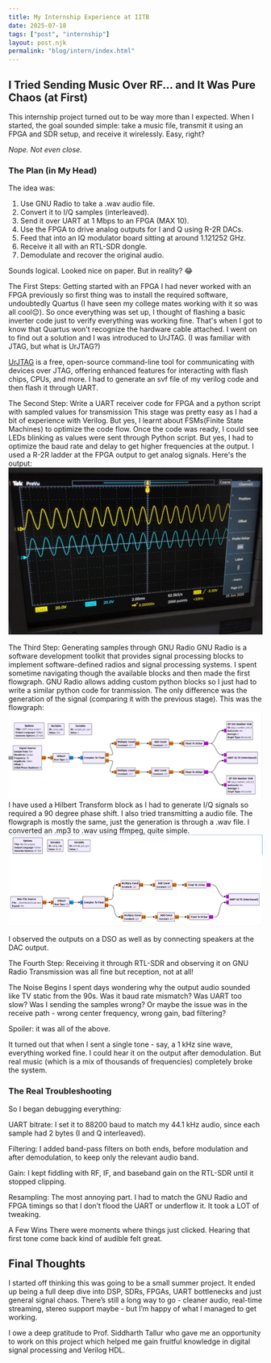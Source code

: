 ```yaml
---
title: My Internship Experience at IITB
date: 2025-07-18
tags: ["post", "internship"]
layout: post.njk
permalink: "blog/intern/index.html"
---
```


## I Tried Sending Music Over RF... and It Was Pure Chaos (at First)
This internship project turned out to be way more than I expected. When I started, the goal sounded simple: take a music file, transmit it using an FPGA and SDR setup, and receive it wirelessly. Easy, right?

*Nope. Not even close.*

### The Plan (in My Head)
The idea was:
1. Use GNU Radio to take a .wav audio file.
2. Convert it to I/Q samples (interleaved).
3. Send it over UART at 1 Mbps to an FPGA (MAX 10).
4. Use the FPGA to drive analog outputs for I and Q using R-2R DACs.
5. Feed that into an IQ modulator board sitting at around 1.121252 GHz.
6. Receive it all with an RTL-SDR dongle.
7. Demodulate and recover the original audio.

Sounds logical. Looked nice on paper. But in reality? 😂

The First Steps: Getting started with an FPGA
I had never worked with an FPGA previously so first thing was to install the required software, undoubtedly Quartus (I have seen my college mates working with it so was all cool😌).
So once everything was set up, I thought of flashing a basic inverter code just to verify everything was working fine. That's when I got to know that Quartus won't recognize the hardware cable attached. I went on to find out a solution and I was introduced to UrJTAG. (I was familiar with JTAG, but what is UrJTAG?)

[UrJTAG](https://urjtag.sourceforge.io/book/_jtag_commands.html) is a free, open-source command-line tool for communicating with devices over JTAG, offering enhanced features for interacting with flash chips, CPUs, and more. 
I had to generate an svf file of my verilog code and then flash it through UART.

The Second Step: Write a UART receiver code for FPGA and a python script with sampled values for transmission
This stage was pretty easy as I had a bit of experience with Verilog. But yes, I learnt about FSMs(Finite State Machines) to optimize the code flow. Once the code was ready, I could see LEDs blinking as values were sent through Python script. But yes, I had to optimize the baud rate and delay to get higher frequencies at the output. I used a R-2R ladder at the FPGA output to get analog signals. Here's the output:
![](/src/assets/img/blog_images/iitb_intern/sine_wave.jpeg)

The Third Step: Generating samples through GNU Radio
GNU Radio is a software development toolkit that provides signal processing blocks to implement software-defined radios and signal processing systems. I spent sometime navigating though the available blocks and then made the first flowgraph. GNU Radio allows adding custom python blocks so I just had to write a similar python code for tranmission. The only difference was the generation of the signal (comparing it with the previous stage). This was the flowgraph:
![](/src/assets/img/blog_images/iitb_intern/sine_ip.png)
I have used a Hilbert Transform block as I had to generate I/Q signals so required a 90 degree phase shift. I also tried transmitting a audio file. The flowgraph is mostly the same, just the generation is through a .wav file. I converted an .mp3 to .wav using ffmpeg, quite simple.
![](/src/assets/img/blog_images/iitb_intern/wav_ip.png)

I observed the outputs on a DSO as well as by connecting speakers at the DAC output.

The Fourth Step: Receiving it through RTL-SDR and observing it on GNU Radio
Transmission was all fine but reception, not at all!

The Noise Begins
I spent days wondering why the output audio sounded like TV static from the 90s. Was it baud rate mismatch? Was UART too slow? Was I sending the samples wrong? Or maybe the issue was in the receive path - wrong center frequency, wrong gain, bad filtering?

Spoiler: it was all of the above.

It turned out that when I sent a single tone - say, a 1 kHz sine wave, everything worked fine. I could hear it on the output after demodulation. But real music (which is a mix of thousands of frequencies) completely broke the system.

### The Real Troubleshooting
So I began debugging everything:

UART bitrate: I set it to 88200 baud to match my 44.1 kHz audio, since each sample had 2 bytes (I and Q interleaved).

Filtering: I added band-pass filters on both ends, before modulation and after demodulation, to keep only the relevant audio band.

Gain: I kept fiddling with RF, IF, and baseband gain on the RTL-SDR until it stopped clipping.

Resampling: The most annoying part. I had to match the GNU Radio and FPGA timings so that I don’t flood the UART or underflow it. It took a LOT of tweaking.

A Few Wins
There were moments where things just clicked. Hearing that first tone come back kind of audible felt great. 

## Final Thoughts
I started off thinking this was going to be a small summer project. It ended up being a full deep dive into DSP, SDRs, FPGAs, UART bottlenecks and just general signal chaos. There’s still a long way to go - cleaner audio, real-time streaming, stereo support maybe - but I’m happy of what I managed to get working.

I owe a deep gratitude to Prof. Siddharth Tallur who gave me an opportunity to work on this project which helped me gain fruitful knowledge in digital signal processing and Verilog HDL. 